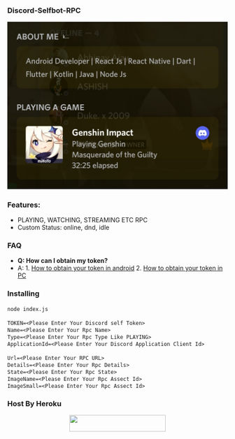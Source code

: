 ### Discord-Selfbot-RPC
![Screenshot](20211221_120250.jpg)

### Features:

- PLAYING, WATCHING, STREAMING ETC RPC
- Custom Status: online, dnd, idle

### FAQ
- **Q: How can I obtain my token?**
- A: 1. [How to obtain your token in android](https://youtu.be/GF_7p-I_hyM) 2. [How to obtain your token in PC](https://youtu.be/aD_gvIEPNXw)

### Installing 

```
node index.js

TOKEN=<Please Enter Your Discord self Token>
Name=<Please Enter Your Rpc Name>
Type=<Please Enter Your Rpc Type Like PLAYING>
ApplicationId=<Please Enter Your Discord Application Client Id>

Url=<Please Enter Your RPC URL>
Details=<Please Enter Your Rpc Details>
State=<Please Enter Your Rpc State>
ImageName=<Please Enter Your Rpc Assect Id>
ImageSmall=<Please Enter Your Rpc Assect Id>

```

### Host By Heroku
<p align="center"><a href="https://heroku.com/deploy?template=https://github.com/MoeZilla/Discord-Rpc-Bot"> <img src="https://img.shields.io/badge/Deploy%20To%20Heroku-black?style=for-the-badge&logo=heroku" width="220" height="38.45"/></a></p>
 
